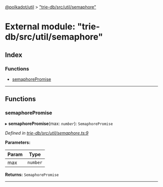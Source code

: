 [@polkadot/util](../README.md) > ["trie-db/src/util/semaphore"](../modules/_trie_db_src_util_semaphore_.md)

# External module: "trie-db/src/util/semaphore"

## Index

### Functions

* [semaphorePromise](_trie_db_src_util_semaphore_.md#semaphorepromise)

---

## Functions

<a id="semaphorepromise"></a>

###  semaphorePromise

▸ **semaphorePromise**(max: *`number`*): `SemaphorePromise`

*Defined in [trie-db/src/util/semaphore.ts:9](https://github.com/polkadot-js/util/blob/7550b44/packages/trie-db/src/util/semaphore.ts#L9)*

**Parameters:**

| Param | Type |
| ------ | ------ |
| max | `number` |

**Returns:** `SemaphorePromise`

___

